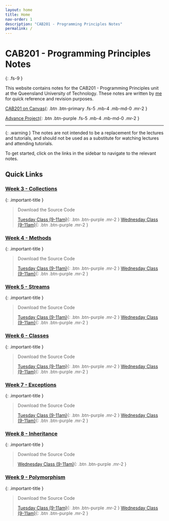 ```yaml
---
layout: home
title: Home
nav-order: 1
description: "CAB201 - Programming Principles Notes"
permalink: /
---
```


# CAB201 - Programming Principles Notes
{: .fs-9 }

This website contains notes for the CAB201 - Programming Principles unit at the Queensland University of Technology. These notes are written by [me](https://github.com/autumnssuns) for quick reference and revision purposes.

[CAB201 on Canvas](https://canvas.qut.edu.au/courses/2646/modules){: .btn .btn-primary .fs-5 .mb-4 .mb-md-0 .mr-2 }

[Advance Project](https://autumnssuns.github.io/advance-blazor/){: .btn .btn-purple .fs-5 .mb-4 .mb-md-0 .mr-2 }

---

{: .warning }
The notes are not intended to be a replacement for the lectures and tutorials, and should not be used as a substitute for watching lectures and attending tutorials.

To get started, click on the links in the sidebar to navigate to the relevant notes.

## Quick Links

### [Week 3 - Collections](./weekly-content/week-3)

{: .important-title }
> Download the Source Code
> 
> [Tuesday Class (9-11am)](https://github.com/cab201/prac-03/archive/23se1-tue-9.zip){: .btn .btn-purple .mr-2 }
> [Wednesday Class (9-11am)](https://github.com/cab201/prac-03/archive/23se1-wed-9.zip){: .btn .btn-purple .mr-2 }


### [Week 4 - Methods](./weekly-content/week-4)

{: .important-title }
> Download the Source Code
> 
> [Tuesday Class (9-11am)](https://github.com/cab201/prac-04/archive/23se1-tue-9.zip){: .btn .btn-purple .mr-2 }
> [Wednesday Class (9-11am)](https://github.com/cab201/prac-04/archive/23se1-wed-9.zip){: .btn .btn-purple .mr-2 }

### [Week 5 - Streams](./weekly-content/week-5)

{: .important-title }
> Download the Source Code
>
> [Tuesday Class (9-11am)](https://github.com/cab201/prac-05/archive/23se1-tue-9.zip){: .btn .btn-purple .mr-2 }
> [Wednesday Class (9-11am)](https://github.com/cab201/prac-05/archive/23se1-wed-9.zip){: .btn .btn-purple .mr-2 }


### [Week 6 - Classes](./weekly-content/week-6)

{: .important-title }
> Download the Source Code
>
> [Tuesday Class (9-11am)](https://github.com/cab201/prac-06/archive/23se1-tue-9.zip){: .btn .btn-purple .mr-2 }
> [Wednesday Class (9-11am)](https://github.com/cab201/prac-06/archive/23se1-wed-9.zip){: .btn .btn-purple .mr-2 }

### [Week 7 - Exceptions](./weekly-content/week-7)

{: .important-title }
> Download the Source Code
>
> [Tuesday Class (9-11am)](https://github.com/cab201/prac-07/archive/23se1-tue-9.zip){: .btn .btn-purple .mr-2 }
> [Wednesday Class (9-11am)](https://github.com/cab201/prac-07/archive/23se1-wed-9.zip){: .btn .btn-purple .mr-2 }

### [Week 8 - Inheritance](./weekly-content/week-8)

{: .important-title }
> Download the Source Code
>
> [Wednesday Class (9-11am)](https://github.com/cab201/prac-08/archive/23se1-wed-9.zip){: .btn .btn-purple .mr-2 }

### [Week 9 - Polymorphism](./weekly-content/week-9)

{: .important-title }
> Download the Source Code
>
> [Tuesday Class (9-11am)](https://github.com/cab201/prac-09/archive/23se1-tue-9.zip){: .btn .btn-purple .mr-2 }
> [Wednesday Class (9-11am)](https://github.com/cab201/prac-09/archive/23se1-wed-9.zip){: .btn .btn-purple .mr-2 }
